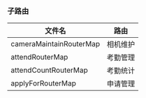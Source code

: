 ### 子路由

文件名 | 路由
-- | --
cameraMaintainRouterMap|相机维护
attendRouterMap|考勤管理
attendCountRouterMap|考勤统计
applyForRouterMap|申请管理